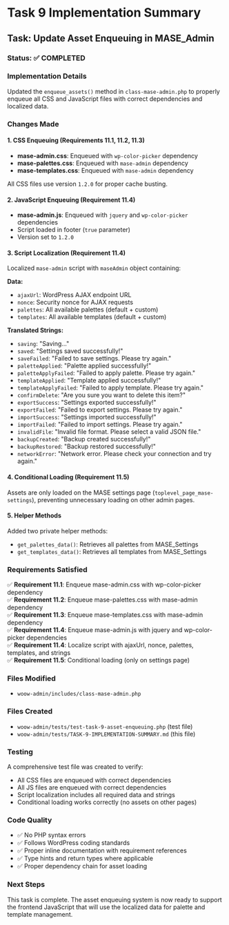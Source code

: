 # Task 9 Implementation Summary

## Task: Update Asset Enqueuing in MASE_Admin

### Status: ✅ COMPLETED

### Implementation Details

Updated the `enqueue_assets()` method in `class-mase-admin.php` to properly enqueue all CSS and JavaScript files with correct dependencies and localized data.

### Changes Made

#### 1. CSS Enqueuing (Requirements 11.1, 11.2, 11.3)

- **mase-admin.css**: Enqueued with `wp-color-picker` dependency
- **mase-palettes.css**: Enqueued with `mase-admin` dependency
- **mase-templates.css**: Enqueued with `mase-admin` dependency

All CSS files use version `1.2.0` for proper cache busting.

#### 2. JavaScript Enqueuing (Requirement 11.4)

- **mase-admin.js**: Enqueued with `jquery` and `wp-color-picker` dependencies
- Script loaded in footer (`true` parameter)
- Version set to `1.2.0`

#### 3. Script Localization (Requirement 11.4)

Localized `mase-admin` script with `maseAdmin` object containing:

**Data:**
- `ajaxUrl`: WordPress AJAX endpoint URL
- `nonce`: Security nonce for AJAX requests
- `palettes`: All available palettes (default + custom)
- `templates`: All available templates (default + custom)

**Translated Strings:**
- `saving`: "Saving..."
- `saved`: "Settings saved successfully!"
- `saveFailed`: "Failed to save settings. Please try again."
- `paletteApplied`: "Palette applied successfully!"
- `paletteApplyFailed`: "Failed to apply palette. Please try again."
- `templateApplied`: "Template applied successfully!"
- `templateApplyFailed`: "Failed to apply template. Please try again."
- `confirmDelete`: "Are you sure you want to delete this item?"
- `exportSuccess`: "Settings exported successfully!"
- `exportFailed`: "Failed to export settings. Please try again."
- `importSuccess`: "Settings imported successfully!"
- `importFailed`: "Failed to import settings. Please try again."
- `invalidFile`: "Invalid file format. Please select a valid JSON file."
- `backupCreated`: "Backup created successfully!"
- `backupRestored`: "Backup restored successfully!"
- `networkError`: "Network error. Please check your connection and try again."

#### 4. Conditional Loading (Requirement 11.5)

Assets are only loaded on the MASE settings page (`toplevel_page_mase-settings`), preventing unnecessary loading on other admin pages.

#### 5. Helper Methods

Added two private helper methods:

- `get_palettes_data()`: Retrieves all palettes from MASE_Settings
- `get_templates_data()`: Retrieves all templates from MASE_Settings

### Requirements Satisfied

✅ **Requirement 11.1**: Enqueue mase-admin.css with wp-color-picker dependency  
✅ **Requirement 11.2**: Enqueue mase-palettes.css with mase-admin dependency  
✅ **Requirement 11.3**: Enqueue mase-templates.css with mase-admin dependency  
✅ **Requirement 11.4**: Enqueue mase-admin.js with jquery and wp-color-picker dependencies  
✅ **Requirement 11.4**: Localize script with ajaxUrl, nonce, palettes, templates, and strings  
✅ **Requirement 11.5**: Conditional loading (only on settings page)

### Files Modified

- `woow-admin/includes/class-mase-admin.php`

### Files Created

- `woow-admin/tests/test-task-9-asset-enqueuing.php` (test file)
- `woow-admin/tests/TASK-9-IMPLEMENTATION-SUMMARY.md` (this file)

### Testing

A comprehensive test file was created to verify:
- All CSS files are enqueued with correct dependencies
- All JS files are enqueued with correct dependencies
- Script localization includes all required data and strings
- Conditional loading works correctly (no assets on other pages)

### Code Quality

- ✅ No PHP syntax errors
- ✅ Follows WordPress coding standards
- ✅ Proper inline documentation with requirement references
- ✅ Type hints and return types where applicable
- ✅ Proper dependency chain for asset loading

### Next Steps

This task is complete. The asset enqueuing system is now ready to support the frontend JavaScript that will use the localized data for palette and template management.
